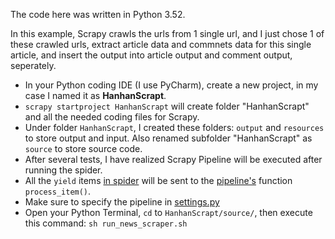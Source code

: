 The code here was written in Python 3.52.

In this example, Scrapy crawls the urls from 1 single url, and I just chose 1 of these crawled urls, extract article data and commnets data for this single article, and insert the output into article output and comment output, seperately.


* In your Python coding IDE (I use PyCharm), create a new project, in my case I named it as <b>HanhanScrapt</b>.
 * `scrapy startproject HanhanScrapt` will create folder "HanhanScrapt" and all the needed coding files for Scrapy.
* Under folder `HanhanScrapt`, I created these folders: `output` and `resources` to store output and input. Also renamed subfolder "HanhanScrapt" as `source` to store source code.
* After several tests, I have realized Scrapy Pipeline will be executed after running the spider.
* All the `yield` items [in spider][1] will be sent to the [pipeline's][2] function `process_item()`.
* Make sure to specify the pipeline in [settings.py][3]
* Open your Python Terminal, `cd` to `HanhanScrapt/source/`, then execute this command: `sh run_news_scraper.sh`


[1]:https://github.com/hanhanwu/Hanhan_NLP/blob/master/HanhanScrapt/source/ScrapeNews/spiders/my_news_spider.py
[2]:https://github.com/hanhanwu/Hanhan_NLP/blob/master/HanhanScrapt/source/ScrapeNews/my_pipelines.py#L12
[3]:https://github.com/hanhanwu/Hanhan_NLP/blob/master/HanhanScrapt/source/ScrapeNews/settings.py#L66-L68

